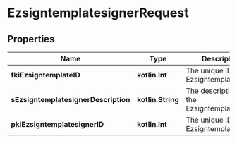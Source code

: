 
# EzsigntemplatesignerRequest

## Properties
Name | Type | Description | Notes
------------ | ------------- | ------------- | -------------
**fkiEzsigntemplateID** | **kotlin.Int** | The unique ID of the Ezsigntemplate | 
**sEzsigntemplatesignerDescription** | **kotlin.String** | The description of the Ezsigntemplatesigner | 
**pkiEzsigntemplatesignerID** | **kotlin.Int** | The unique ID of the Ezsigntemplatesigner |  [optional]



